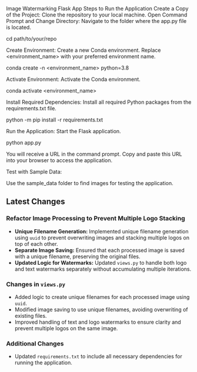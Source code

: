 Image Watermarking Flask App
Steps to Run the Application
Create a Copy of the Project:
Clone the repository to your local machine.
Open Command Prompt and Change Directory:
Navigate to the folder where the app.py file is located.

cd path/to/your/repo

Create Environment:
Create a new Conda environment. Replace <environment_name> with your preferred environment name.

conda create -n <environment_name> python=3.8

Activate Environment:
Activate the Conda environment.

conda activate <environment_name>

Install Required Dependencies:
Install all required Python packages from the requirements.txt file.

python -m pip install -r requirements.txt

Run the Application:
Start the Flask application.

python app.py

You will receive a URL in the command prompt. Copy and paste this URL into your browser to access the application.


Test with Sample Data:


Use the sample_data folder to find images for testing the application.




## Latest Changes

### Refactor Image Processing to Prevent Multiple Logo Stacking

- **Unique Filename Generation:** Implemented unique filename generation using `uuid` to prevent overwriting images and stacking multiple logos on top of each other.
- **Separate Image Saving:** Ensured that each processed image is saved with a unique filename, preserving the original files.
- **Updated Logic for Watermarks:** Updated `views.py` to handle both logo and text watermarks separately without accumulating multiple iterations.

### Changes in `views.py`

- Added logic to create unique filenames for each processed image using `uuid`.
- Modified image saving to use unique filenames, avoiding overwriting of existing files.
- Improved handling of text and logo watermarks to ensure clarity and prevent multiple logos on the same image.

### Additional Changes

- Updated `requirements.txt` to include all necessary dependencies for running the application.

